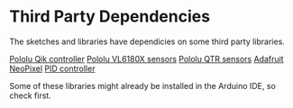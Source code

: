 # Third Party Dependencies

The sketches and libraries have dependicies on some third party libraries.

[Pololu Qik controller](https://github.com/pololu/qik-arduino)
[Pololu VL6180X sensors](https://github.com/pololu/vl6180x-arduino)
[Pololu QTR sensors](https://github.com/pololu/qtr-sensors-arduino)
[Adafruit NeoPixel](https://github.com/adafruit/Adafruit_NeoPixel)
[PID controller](https://github.com/br3ttb/Arduino-PID-Library)

Some of these libraries might already be installed in the Arduino
IDE, so check first.
